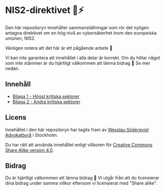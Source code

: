 # NIS2-direktivet 🚨⚡️

Den här repositoryn innehåller sammanställningar som rör det nyligen antagna direktivet om en hög nivå av cybersäkerhet inom den europeiska unionen, NIS2.

Vänligen notera att det här är ett pågående arbete 🚧

Vi kan inte garantera att innehållet i alla delar är korrekt. Om du hittar något som inte stämmer är du hjärtligt välkommen att lämna bidrag 🙏 Se mer nedan.

## Innehåll

- [Bilaga 1 - Högst kritiska sektorer](bilaga-1-högst-kritiska-sektorer.md)
- [Bilaga 2 - Andra kritiska sektorer](bilaga-2-andra-kritiska-sektorer.md)

## Licens

Innehållet i den här repositoryn har tagits fram av [Wesslau Söderqvist Advokatbyrå](https://www.wsa.se) i Stockholm.

Du har rätt att använda innehållet enligt villkoren för [Creative Commons Share Alike version 4.0](https://creativecommons.org/licenses/by/4.0/deed.sv).

## Bidrag

Du är hjärtligt välkommen att lämna bidrag 🙏 Vi utgår från att du licensierar dina bidrag under samma villkor eftersom vi licensierat med "Share alike".
